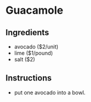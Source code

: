 # Guacamole
## Ingredients
* avocado ($2/unit)
* lime ($1/pound)
* salt ($2)
## Instructions
* put one avocado into a bowl.
